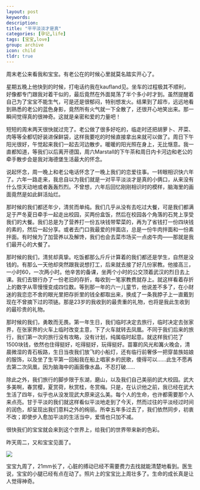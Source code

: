 ```yaml
---
layout: post
keywords: 
description: 
title: "平平淡淡才是真"
categories: [孕记,life]
tags: [宝宝,love]
group: archive
icon: child
tldr: true
---
```


周末老公来看我和宝宝。有老公在的时候心里就莫名踏实开心了。

星期五晚上他快到的时候，打电话约我在kaufland见。坐车的过程极其不顺利，好像都专门跟我对着干似的，最后竟然在外面晃荡了半个多小时才到。虽然提醒着自己为了宝宝不能生气，可是还是很郁闷，特别想发火。结果到了超市，远远地看到熟悉的老公的蓝色身影，竟然所有火气就一下全散了，还很开心地笑出来。那一瞬间觉得真的很神奇。这就是亲密和爱的力量吧！

短短的周末两天很快就过完了。老公做了很多好吃的，临走时还把胡萝卜、芹菜、肉等等全都切好装进保鲜袋，这样我要吃的时候直接拿出来就可以做了。周日下午阳光很好，午觉起来我们一起去河边散步。暖暖的阳光照在身上，无比惬意。我一直都知道，等我们以后离开德国，周六Marstall的下午茶和周日内卡河边和老公的牵手散步会是我对海德堡生活最大的怀念。

说起怀念，周一晚上和老公电话怀念了一晚上我们的恋爱往事。一转眼相识快六年了。六年一路走来，我总自以为我们就是一对平平淡淡才是真的小俩口，从来没有什么惊天动地或者轰轰烈烈。不曾想，六年后回忆刚刚相识时的模样，脑海里的画面竟然是如此鲜活灿烂。

那时候的我们都还年少，清贫而单纯。我们几乎从没有去吃过大餐，可是我们都满足于严冬夏日牵手一起走出校园，买两份盒饭，然后在校园各个角落的石凳上享受我们的大餐。我们总是为了营养打一份五块钱带荤菜的，再为了省钱打一份四块钱的素的，然后一起分享。或者去门口我最爱的拌面店，总是一份牛肉拌面和一份素拌面。有时候为了加营养以及解馋，我们也会去菜市场买一点卤牛肉——那就是我们最开心的大餐了。

那时候的我们，清贫却真挚。吃饭都那么斤斤计算着的我们都还是学生，自然是没钱的。有那么一天他却突然跟我说想打工，后来就去接了好几份家教。他接高三，一小时60，一次两小时。他辛苦的备课，坐两个小时的公交顶着武汉的烈日去上课。我们去银行办了一份老旧的存折，每收到一笔家教费就存上。就这样看着存折上的数字从零慢慢变成四位数。等到那一年的六一儿童节，他说差不多了，在小财迷的我恋恋不舍的眼光里把存折里的钱全都取出来，换成了一条我脖子上一直戴到现在不曾摘下过的项链。那是23岁的我收到的最贵重的礼物，也将是我此生收到的最珍贵的礼物。

那时候的我们，勇敢而无畏。第一年生日，我们临时决定去旅行，临时决定去张家界，在张家界的火车上临时改变主意，下了火车就转去凤凰。不同于我们后来的旅行，我们第一次的旅行没有攻略，没有计划，纯属临时起意。就这样我们花了1500块钱，依然也住得挺好，吃得挺好，玩得挺好。苗寨的风光和篝火晚会，清晨微湿的青石板路，生日当夜我们放飞的小船灯，还有临行前奢侈一把穿苗族姑娘的服饰，以及坐了生平第一回船我在船上唱家乡的民歌，傻得可以……此生不愿再去第二次凤凰，因为脑海中的画面像水晶，不忍打破……

除此之外，我们旅行的脚步限于东湖，磨山，以及我们自己美丽的武大校园。武大多美啊，春赏樱，夏赏荷，秋赏桂，冬赏梅。只是，在认识他之前，我已经在武大生活了四年，似乎也从没发现武大原来这么美。每个人的生命，也许都需要那个人来点亮。甘于平淡的我们就这样看似平淡地走到了今天，然而过往的平淡经过时间的润色，却呈现出我们意料之外的绚丽。所幸五年多过去了，我们依然同步，初衷不改；即使步入愈加平淡的生活当中，爱情也只加不减。

很快我们的宝宝就会来到这个世界上，给我们的世界带来新的色彩。

昨天周二，又和宝宝见面了。

<img src="../../../../../image/post/150210-3rd-photo.JPG" />

宝宝九周了，21mm长了，心脏的搏动已经不需要费力去找就能清楚地看到。医生说，宝宝的小腿已经有点在动了。照片上的宝宝比上周壮多了。生命的成长真是让人觉得神奇。


